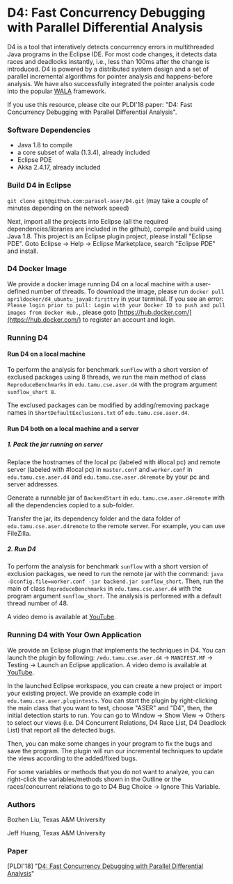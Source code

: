 # D4: Fast Concurrency Debugging with Parallel Differential Analysis

D4 is a tool that interatively detects concurrency errors in multithreaded Java programs in the Eclipse IDE. For most code changes, it detects data races and deadlocks instantly, i.e., less than 100ms after the change is introduced. D4 is powered by a distributed system design and a set of parallel incremental algorithms for pointer analysis and happens-before analysis. We have also successfully integrated the pointer analysis code into the popular [WALA](https://github.com/april1989/Incremental_Points_to_Analysis.git) framework.

If you use this resource, please cite our PLDI'18 paper: "D4: Fast Concurrency Debugging with Parallel Differential Analysis".

### Software Dependencies
- Java 1.8 to compile
- a core subset of wala (1.3.4), already included
- Eclipse PDE
- Akka 2.4.17, already included

### Build D4 in Eclipse

````git clone git@github.com:parasol-aser/D4.git```` (may take a couple of minutes depending on the network speed)

Next, import all the projects into Eclipse (all the required dependencies/libraries are included in the github), compile and build using Java 1.8. This project is an Eclipse plugin project, please install "Eclipse PDE". Goto Eclipse -> Help -> Eclipse Marketplace, search "Eclipse PDE" and install. 

### D4 Docker Image
We provide a docker image running D4 on a local machine with a user-defined number of threads. To download the image, please run 
````docker pull aprildocker/d4_ubuntu_java8:firsttry```` 
in your terminal. If you see an error: ````Please login prior to pull: Login with your Docker ID to push and pull images from Docker Hub.````, please goto [https://hub.docker.com/](https://hub.docker.com/) to register an account and login.

### Running D4
#### Run D4 on a local machine
To perform the analysis for benchmark ````sunflow```` with a short version of exclused packages using 8 threads, we run the main method of class ````ReproduceBenchmarks```` in ````edu.tamu.cse.aser.d4```` with the program argument ````sunflow_short 8````.

The exclused packages can be modified by adding/removing package names in ````ShortDefaultExclusions.txt```` of ````edu.tamu.cse.aser.d4````.

#### Run D4 both on a local machine and a server
##### 1. Pack the jar running on server
Replace the hostnames of the local pc (labeled with #local pc) and remote server (labeled with #local pc) in ````master.conf```` and ````worker.conf```` in ````edu.tamu.cse.aser.d4```` and ````edu.tamu.cse.aser.d4remote```` by your pc and server addresses.

Generate a runnable jar of ````BackendStart```` in ````edu.tamu.cse.aser.d4remote```` with all the dependencies copied to a sub-folder.

Transfer the jar, its dependency folder and the data folder of ````edu.tamu.cse.aser.d4remote```` to the remote server. For example, you can use FileZilla.

##### 2. Run D4 
To perform the analysis for benchmark ````sunflow```` with a short version of exclusion packages, we need to run the remote jar with the command: ````java -Dconfig.file=worker.conf -jar backend.jar sunflow_short````. Then, run the main of class ````ReproduceBenchmarks```` in ````edu.tamu.cse.aser.d4```` with the program argument ````sunflow_short````. The analysis is performed with a default thread number of 48. 

A video demo is available at [YouTube]().

### Running D4 with Your Own Application 
We provide an Eclipse plugin that implements the techniques in D4. You can launch the plugin by following:  ````/edu.tamu.cse.aser.d4```` -> ````MANIFEST.MF```` -> Testing -> Launch an Eclipse application. A video demo is available at [YouTube](https://www.youtube.com/watch?v=88W40z15kR4).

In the launched Eclipse workspace, you can create a new project or import your existing project. We provide an example code in ````edu.tamu.cse.aser.plugintests````. You can start the plugin by right-clicking the main class that you want to test, choose "ASER" and "D4", then, the initial detection starts to run. You can go to Window -> Show View -> Others to select our views (i.e. D4 Concurrent Relations, D4 Race List, D4 Deadlock List) that report all the detected bugs. 

Then, you can make some changes in your program to fix the bugs and save the program. The plugin will run our incremental techniques to update the views according to the added/fixed bugs.

For some variables or methods that you do not want to analyze, you can right-click the variables/methods shown in the Outline or the races/concurrent relations to go to D4 Bug Choice -> Ignore This Variable. 


### Authors
Bozhen Liu, Texas A&M University

Jeff Huang, Texas A&M University

### Paper
[PLDI'18] "[D4: Fast Concurrency Debugging with Parallel Differential Analysis](https://parasol.tamu.edu/~jeff/d4.pdf)"
